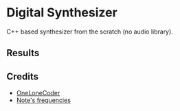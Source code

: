 # Digital Synthesizer
C++ based synthesizer from the scratch (no audio library).

## Results



## Credits
* [OneLoneCoder](https://github.com/OneLoneCoder/synth)
* [Note's frequencies](https://pages.mtu.edu/~suits/notefreqs.html)